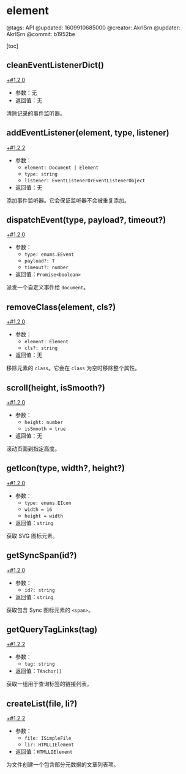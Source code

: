 # element

@tags: API
@updated: 1609910685000
@creator: AkrISrn
@updater: AkrISrn
@commit: b1952be

[toc]

## cleanEventListenerDict()

[+#1.2.0](/snippets/version-when-last-update.md)

- 参数：无
- 返回值：无

清除记录的事件监听器。

## addEventListener(element, type, listener)

[+#1.2.2](/snippets/version-when-last-update.md)

- 参数：
    - `element: Document | Element`
    - `type: string`
    - `listener: EventListenerOrEventListenerObject`
- 返回值：无

添加事件监听器。它会保证监听器不会被重复添加。

## dispatchEvent(type, payload?, timeout?)

[+#1.2.0](/snippets/version-when-last-update.md)

- 参数：
    - `type: enums.EEvent`
    - `payload?: T`
    - `timeout?: number`
- 返回值：`Promise<boolean>`

派发一个自定义事件给 `document`。

## removeClass(element, cls?)

[+#1.2.0](/snippets/version-when-last-update.md)

- 参数：
    - `element: Element`
    - `cls?: string`
- 返回值：无

移除元素的 `class`。它会在 `class` 为空时移除整个属性。

## scroll(height, isSmooth?)

[+#1.2.0](/snippets/version-when-last-update.md)

- 参数：
    - `height: number`
    - `isSmooth = true`
- 返回值：无

滚动页面到指定高度。

## getIcon(type, width?, height?)

[+#1.2.0](/snippets/version-when-last-update.md)

- 参数：
    - `type: enums.EIcon`
    - `width = 16`
    - `height = width`
- 返回值：`string`

获取 SVG 图标元素。

## getSyncSpan(id?)

[+#1.2.0](/snippets/version-when-last-update.md)

- 参数：
    - `id?: string`
- 返回值：`string`

获取包含 Sync 图标元素的 `<span>`。

## getQueryTagLinks(tag)

[+#1.2.2](/snippets/version-when-last-update.md)

- 参数：
    - `tag: string`
- 返回值：`TAnchor[]`

获取一组用于查询标签的链接列表。

## createList(file, li?)

[+#1.2.2](/snippets/version-when-last-update.md)

- 参数：
    - `file: ISimpleFile`
    - `li?: HTMLLIElement`
- 返回值：`HTMLLIElement`

为文件创建一个包含部分元数据的文章列表项。
